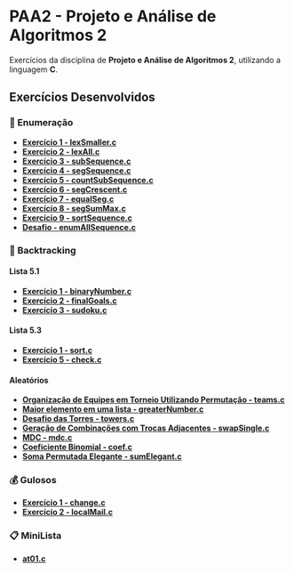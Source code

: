 # PAA2 - Projeto e Análise de Algoritmos 2

Exercícios da disciplina de **Projeto e Análise de Algoritmos 2**, utilizando a linguagem **C**.

## Exercícios Desenvolvidos

### 🔢 Enumeração
- **[Exercício 1 - lexSmaller.c](https://github.com/devBrait/PAA2/blob/main/exercicios/enumeracao/lexSmaller.c)**
- **[Exercício 2 - lexAll.c](https://github.com/devBrait/PAA2/blob/main/exercicios/enumeracao/lexAll.c)**
- **[Exercício 3 - subSequence.c](https://github.com/devBrait/PAA2/blob/main/exercicios/enumeracao/subSequence.c)**
- **[Exercício 4 - segSequence.c](https://github.com/devBrait/PAA2/blob/main/exercicios/enumeracao/segSequence.c)**
- **[Exercício 5 - countSubSequence.c](https://github.com/devBrait/PAA2/blob/main/exercicios/enumeracao/countSubSequence.c)**
- **[Exercício 6 - segCrescent.c](https://github.com/devBrait/PAA2/blob/main/exercicios/enumeracao/segCrescent.c)**
- **[Exercício 7 - equalSeg.c](https://github.com/devBrait/PAA2/blob/main/exercicios/enumeracao/equalSeg.c)**
- **[Exercício 8 - segSumMax.c](https://github.com/devBrait/PAA2/blob/main/exercicios/enumeracao/segSumMax.c)**
- **[Exercício 9 - sortSequence.c](https://github.com/devBrait/PAA2/blob/main/exercicios/enumeracao/sortSequence.c)**
- **[Desafio - enumAllSequence.c](https://github.com/devBrait/PAA2/blob/main/exercicios/enumeracao/enumAllSequence.c)**

### 🔄 Backtracking
  #### Lista 5.1
  - **[Exercício 1 - binaryNumber.c](https://github.com/devBrait/PAA2/blob/main/exercicios/backtracking/binaryNumber.c)**
  - **[Exercício 2 - finalGoals.c](https://github.com/devBrait/PAA2/blob/main/exercicios/backtracking/finalGoals.c)**
  - **[Exercício 3 - sudoku.c](https://github.com/devBrait/PAA2/blob/main/exercicios/backtracking/sudoku.c)**
  #### Lista 5.3
  - **[Exercício 1 - sort.c](https://github.com/devBrait/PAA2/blob/main/exercicios/backtracking/sort.c)**
  - **[Exercício 5 - check.c](https://github.com/devBrait/PAA2/blob/main/exercicios/backtracking/check.c)**
  #### Aleatórios
  - **[Organização de Equipes em Torneio Utilizando Permutação - teams.c](https://github.com/devBrait/PAA2/blob/main/exercicios/backtracking/teams.c)**
  - **[Maior elemento em uma lista - greaterNumber.c](https://github.com/devBrait/PAA2/blob/main/exercicios/backtracking/greaterNumber.c)**
  - **[Desafio das Torres - towers.c](https://github.com/devBrait/PAA2/blob/main/exercicios/backtracking/towers.c)**
  - **[Geração de Combinações com Trocas Adjacentes - swapSingle.c](https://github.com/devBrait/PAA2/blob/main/exercicios/backtracking/swapSingle.c)**  
  - **[MDC - mdc.c](https://github.com/devBrait/PAA2/blob/main/exercicios/backtracking/mdc.c)**
  - **[Coeficiente Binomial - coef.c](https://github.com/devBrait/PAA2/blob/main/exercicios/backtracking/coef.c)**
  - **[Soma Permutada Elegante - sumElegant.c](https://github.com/devBrait/PAA2/blob/main/exercicios/backtracking/sumElegant.c)**

### 💰 Gulosos
  - **[Exercício 1 - change.c](https://github.com/devBrait/PAA2/blob/main/exercicios/gulosos/change.c)**
  - **[Exercício 2 - localMail.c](https://github.com/devBrait/PAA2/blob/main/exercicios/gulosos/localMail.c)**

### 📋 MiniLista
- **[at01.c](https://github.com/devBrait/PAA2/blob/main/miniLista/at01.c)**


